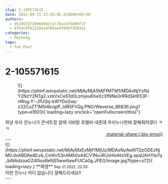 ```yaml
---
slug: 2-105571615
date: 2022-09-21 22:26:06.810000+09:00
authors:
  - 9519532728960942c2c70ac47dd99f3f
  - 67b4c6fb2220ac6705aa97046f3503a1
categories:
  - Hayoung
tags:
  - Fan Post
---
```


# 2-105571615

<div class="post-container" markdown="1">
<div class="content-container md-sidebar__scrollwrap" markdown="1">


<figure markdown="1">
![](https://phinf.wevpstatic.net/MjAyMjA5MjFfMTM1/MDAxNjYzNzY2NzY2NTg2.xzkVxCeS1d0LzmjeuKheXz3fNNe0rR9dSktK53F-nWsg.Y--JfUQq-kWYDxGxq-z32CuZT1M5l4kvgtF_IdR5FVQg.PNG/Weverse_86836.png?type=e1920){ loading=lazy onclick="openFullscreen(this)"}
</figure>
하냥 우리 친누나가 콘서트장 갈때 식비랑 호텔비 내준데 우리누나한테  잘해줘야겠다 ㅋㅋ

</div>
</div>

<div style="text-align: right;" markdown="1">
<a href="https://weverse.io/fromis9/fanpost/2-105571615" style="text-align: right;">:material-share:{.big-emoji}</a>
</div>
---

<div class="comments-container md-sidebar__scrollwrap" markdown="1">
<div class="comment" markdown="1">
<div class='id-container' markdown="1">
![](https://phinf.wevpstatic.net/MjAyMzExMjFfMjUz/MDAxNzAwNTQzODEzNjM0.dsABDAwBLvb_CmKv53nAMh0x44CV1NvJRUsHloAtzVEg.spqUAHYle7q_biNAdzoaGZ4l5soReNS5ww6awFUlCa0g.JPEG/image.jpg?type=s72){ loading=lazy }
**<span class="artist">하영</span>** <small>Sep 21 2022, 22:33</small><br>
</div>
<div class='comment-body' markdown="1">
이런 친누나 어디 없습니다 잘해드리세요!!
</div>
</div>
</div>
---
